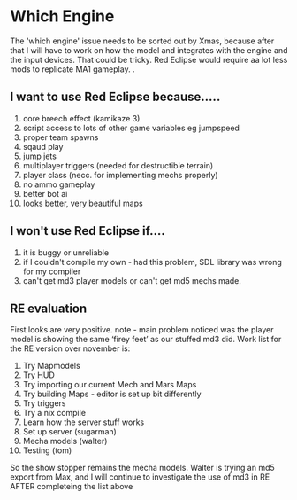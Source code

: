 # Which Engine #

The 'which engine' issue needs to be sorted out by Xmas, because after that I will have to work on how the model and integrates with the engine and the input devices.  That could be tricky. Red Eclipse would require aa lot less mods to replicate MA1 gameplay.  .

## I want to use Red Eclipse because..... ##

  1. core breech effect (kamikaze 3)
  1. script access to lots of other game variables eg jumpspeed
  1. proper team spawns
  1. sqaud play
  1. jump jets
  1. multiplayer triggers (needed for destructible terrain)
  1. player class (necc. for implementing mechs properly)
  1. no ammo gameplay
  1. better bot ai
  1. looks better, very beautiful maps

## I won't use Red Eclipse if.... ##

  1. it is buggy or unreliable
  1. if I couldn't compile my own - had this problem, SDL library was wrong for my compiler
  1. can't get md3 player models or can't get md5 mechs made.

## RE evaluation ##

First looks are very positive. note - main problem noticed was the player model is showing the same ‘firey feet’ as our stuffed md3 did. Work list for the RE version over november is:

  1. Try Mapmodels
  1. Try HUD
  1. Try importing our current Mech and Mars Maps
  1. Try building Maps - editor is set up bit differently
  1. Try triggers
  1. Try a nix compile
  1. Learn how the server stuff works
  1. Set up server (sugarman)
  1. Mecha models (walter)
  1. Testing (tom)

So the show stopper remains the mecha models. Walter is trying an md5 export from Max, and I will continue to investigate the use of md3 in RE AFTER completeing the list above